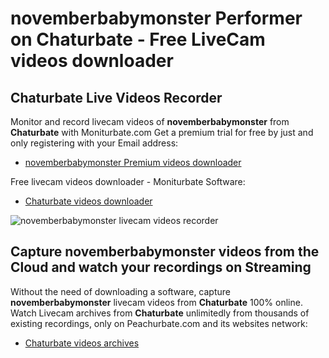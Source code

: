 # novemberbabymonster Performer on Chaturbate - Free LiveCam videos downloader

## Chaturbate Live Videos Recorder

Monitor and record livecam videos of **novemberbabymonster** from **Chaturbate** with Moniturbate.com
Get a premium trial for free by just and only registering with your Email address:
* [novemberbabymonster Premium videos downloader](https://moniturbate.com/request-demo-licence-key.html)

Free livecam videos downloader - Moniturbate Software:
* [Chaturbate videos downloader](https://moniturbate.com/moniturbate-download-software.html)

![novemberbabymonster livecam videos recorder](https://peachurnet.com/templates/moniturbate-software.png)


## Capture novemberbabymonster videos from the Cloud and watch your recordings on Streaming

Without the need of downloading a software, capture **novemberbabymonster** livecam videos from **Chaturbate** 100% online.
Watch Livecam archives from **Chaturbate** unlimitedly from thousands of existing recordings, only on Peachurbate.com and its websites network:
* [Chaturbate videos archives](https://peachurnet.com/)